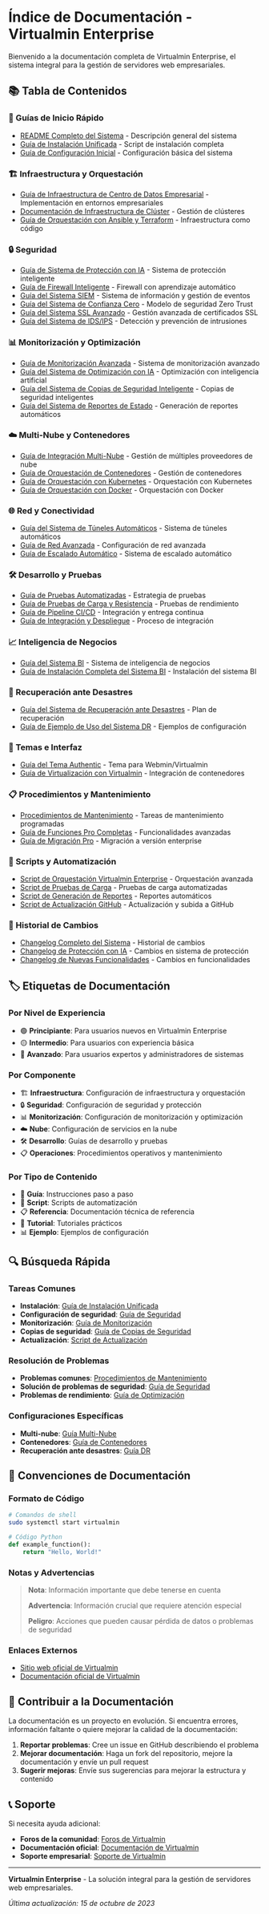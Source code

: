# Índice de Documentación - Virtualmin Enterprise

Bienvenido a la documentación completa de Virtualmin Enterprise, el sistema integral para la gestión de servidores web empresariales.

## 📚 Tabla de Contenidos

### 🚀 Guías de Inicio Rápido
- [README Completo del Sistema](README_ENTERPRISE_COMPLETE.md) - Descripción general del sistema
- [Guía de Instalación Unificada](instalacion_unificada.sh) - Script de instalación completa
- [Guía de Configuración Inicial](docs/initial_setup.md) - Configuración básica del sistema

### 🏗️ Infraestructura y Orquestación
- [Guía de Infraestructura de Centro de Datos Empresarial](ENTERPRISE_DATACENTER_GUIDE.md) - Implementación en entornos empresariales
- [Documentación de Infraestructura de Clúster](cluster_infrastructure/README.md) - Gestión de clústeres
- [Guía de Orquestación con Ansible y Terraform](docs/orchestration_guide.md) - Infraestructura como código

### 🔒 Seguridad
- [Guía de Sistema de Protección con IA](AI_PROTECTION_GUIDE.md) - Sistema de protección inteligente
- [Guía de Firewall Inteligente](INTELLIGENT_FIREWALL_README.md) - Firewall con aprendizaje automático
- [Guía del Sistema SIEM](SIEM_SYSTEM_GUIDE.md) - Sistema de información y gestión de eventos
- [Guía del Sistema de Confianza Cero](ZERO_TRUST_GUIDE.md) - Modelo de seguridad Zero Trust
- [Guía del Sistema SSL Avanzado](SISTEMA_SSL_AVANZADO_README.md) - Gestión avanzada de certificados SSL
- [Guía del Sistema de IDS/IPS](IDS_IPS_WEBMIN_VIRTUALMIN_GUIDE.md) - Detección y prevención de intrusiones

### 📊 Monitorización y Optimización
- [Guía de Monitorización Avanzada](ADVANCED_MONITORING_README.md) - Sistema de monitorización avanzado
- [Guía del Sistema de Optimización con IA](ai_optimization_system/README.md) - Optimización con inteligencia artificial
- [Guía del Sistema de Copias de Seguridad Inteligente](INTELLIGENT_BACKUP_SYSTEM_DOCUMENTATION.md) - Copias de seguridad inteligentes
- [Guía del Sistema de Reportes de Estado](docs/status_reports_guide.md) - Generación de reportes automáticos

### ☁️ Multi-Nube y Contenedores
- [Guía de Integración Multi-Nube](multi_cloud_integration/README.md) - Gestión de múltiples proveedores de nube
- [Guía de Orquestación de Contenedores](CONTAINER_ORCHESTRATION_SYSTEM_DOCUMENTATION.md) - Gestión de contenedores
- [Guía de Orquestación con Kubernetes](kubernetes_orchestration.sh) - Orquestación con Kubernetes
- [Guía de Orquestación con Docker](docker_container_orchestration.sh) - Orquestación con Docker

### 🌐 Red y Conectividad
- [Guía del Sistema de Túneles Automáticos](AUTO_TUNNEL_SYSTEM_GUIDE.md) - Sistema de túneles automáticos
- [Guía de Red Avanzada](docs/advanced_networking.md) - Configuración de red avanzada
- [Guía de Escalado Automático](docs/auto_scaling.md) - Sistema de escalado automático

### 🛠️ Desarrollo y Pruebas
- [Guía de Pruebas Automatizadas](docs/testing_guide.md) - Estrategia de pruebas
- [Guía de Pruebas de Carga y Resistencia](docs/load_stress_testing.md) - Pruebas de rendimiento
- [Guía de Pipeline CI/CD](docs/cicd_pipeline.md) - Integración y entrega continua
- [Guía de Integración y Despliegue](docs/integration_deployment.md) - Proceso de integración

### 📈 Inteligencia de Negocios
- [Guía del Sistema BI](bi_system/bi_architecture.md) - Sistema de inteligencia de negocios
- [Guía de Instalación Completa del Sistema BI](bi_system/install_complete_bi_system.sh) - Instalación del sistema BI

### 🔄 Recuperación ante Desastres
- [Guía del Sistema de Recuperación ante Desastres](disaster_recovery_system/README_DR_SYSTEM.md) - Plan de recuperación
- [Guía de Ejemplo de Uso del Sistema DR](disaster_recovery_system/example_usage.sh) - Ejemplos de configuración

### 🎨 Temas e Interfaz
- [Guía del Tema Authentic](authentic-theme-master/README.md) - Tema para Webmin/Virtualmin
- [Guía de Virtualización con Virtualmin](virtualmin_container_integration.sh) - Integración de contenedores

### 📋 Procedimientos y Mantenimiento
- [Procedimientos de Mantenimiento](MAINTENANCE_PROCEDURES.md) - Tareas de mantenimiento programadas
- [Guía de Funciones Pro Completas](FUNCIONES_PRO_COMPLETAS.md) - Funcionalidades avanzadas
- [Guía de Migración Pro](pro_migration/migrate_server_pro.sh) - Migración a versión enterprise

### 🔄 Scripts y Automatización
- [Script de Orquestación Virtualmin Enterprise](scripts/orchestrate_virtualmin_enterprise.sh) - Orquestación avanzada
- [Script de Pruebas de Carga](scripts/run_load_stress_tests.sh) - Pruebas de carga automatizadas
- [Script de Generación de Reportes](scripts/generate_status_reports.py) - Reportes automáticos
- [Script de Actualización GitHub](scripts/update_github_complete.sh) - Actualización y subida a GitHub

### 📑 Historial de Cambios
- [Changelog Completo del Sistema](CHANGELOG_ENTERPRISE_COMPLETE.md) - Historial de cambios
- [Changelog de Protección con IA](CHANGELOG_AI_PROTECTION.md) - Cambios en sistema de protección
- [Changelog de Nuevas Funcionalidades](CHANGELOG_NUEVAS_FUNCIONES.md) - Cambios en funcionalidades

## 🏷️ Etiquetas de Documentación

### Por Nivel de Experiencia
- 🟢 **Principiante**: Para usuarios nuevos en Virtualmin Enterprise
- 🟡 **Intermedio**: Para usuarios con experiencia básica
- 🔴 **Avanzado**: Para usuarios expertos y administradores de sistemas

### Por Componente
- 🏗️ **Infraestructura**: Configuración de infraestructura y orquestación
- 🔒 **Seguridad**: Configuración de seguridad y protección
- 📊 **Monitorización**: Configuración de monitorización y optimización
- ☁️ **Nube**: Configuración de servicios en la nube
- 🛠️ **Desarrollo**: Guías de desarrollo y pruebas
- 📋 **Operaciones**: Procedimientos operativos y mantenimiento

### Por Tipo de Contenido
- 📖 **Guía**: Instrucciones paso a paso
- 🔧 **Script**: Scripts de automatización
- 📋 **Referencia**: Documentación técnica de referencia
- 🎯 **Tutorial**: Tutoriales prácticos
- 📊 **Ejemplo**: Ejemplos de configuración

## 🔍 Búsqueda Rápida

### Tareas Comunes
- **Instalación**: [Guía de Instalación Unificada](instalacion_unificada.sh)
- **Configuración de seguridad**: [Guía de Seguridad](AI_PROTECTION_GUIDE.md)
- **Monitorización**: [Guía de Monitorización](ADVANCED_MONITORING_README.md)
- **Copias de seguridad**: [Guía de Copias de Seguridad](INTELLIGENT_BACKUP_SYSTEM_DOCUMENTATION.md)
- **Actualización**: [Script de Actualización](scripts/update_github_complete.sh)

### Resolución de Problemas
- **Problemas comunes**: [Procedimientos de Mantenimiento](MAINTENANCE_PROCEDURES.md)
- **Solución de problemas de seguridad**: [Guía de Seguridad](AI_PROTECTION_GUIDE.md)
- **Problemas de rendimiento**: [Guía de Optimización](ai_optimization_system/README.md)

### Configuraciones Específicas
- **Multi-nube**: [Guía Multi-Nube](multi_cloud_integration/README.md)
- **Contenedores**: [Guía de Contenedores](CONTAINER_ORCHESTRATION_SYSTEM_DOCUMENTATION.md)
- **Recuperación ante desastres**: [Guía DR](disaster_recovery_system/README_DR_SYSTEM.md)

## 📝 Convenciones de Documentación

### Formato de Código
```bash
# Comandos de shell
sudo systemctl start virtualmin
```

```python
# Código Python
def example_function():
    return "Hello, World!"
```

### Notas y Advertencias
> **Nota**: Información importante que debe tenerse en cuenta
> 
> **Advertencia**: Información crucial que requiere atención especial
> 
> **Peligro**: Acciones que pueden causar pérdida de datos o problemas de seguridad

### Enlaces Externos
- [Sitio web oficial de Virtualmin](https://www.virtualmin.com/)
- [Documentación oficial de Virtualmin](https://www.virtualmin.com/documentation)

## 🤝 Contribuir a la Documentación

La documentación es un proyecto en evolución. Si encuentra errores, información faltante o quiere mejorar la calidad de la documentación:

1. **Reportar problemas**: Cree un issue en GitHub describiendo el problema
2. **Mejorar documentación**: Haga un fork del repositorio, mejore la documentación y envíe un pull request
3. **Sugerir mejoras**: Envíe sus sugerencias para mejorar la estructura y contenido

## 📞 Soporte

Si necesita ayuda adicional:

- **Foros de la comunidad**: [Foros de Virtualmin](https://www.virtualmin.com/forums)
- **Documentación oficial**: [Documentación de Virtualmin](https://www.virtualmin.com/documentation)
- **Soporte empresarial**: [Soporte de Virtualmin](https://www.virtualmin.com/support)

---

**Virtualmin Enterprise** - La solución integral para la gestión de servidores web empresariales.

*Última actualización: 15 de octubre de 2023*